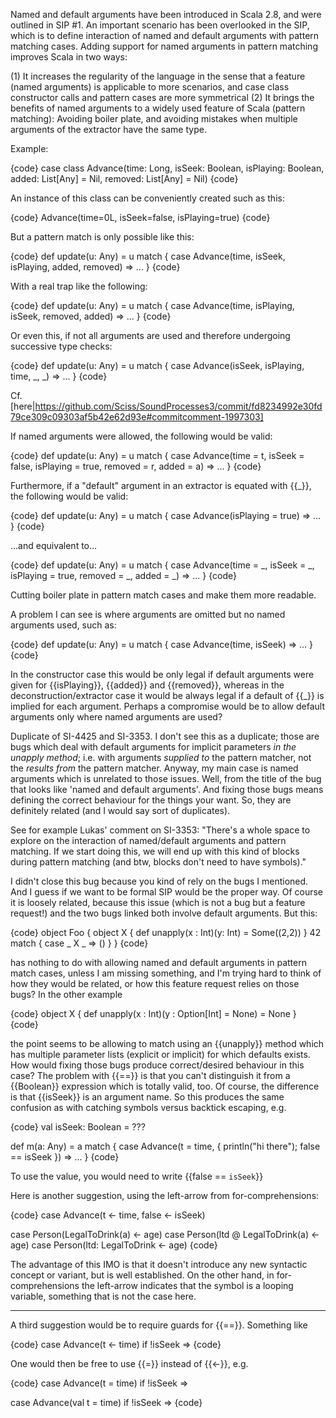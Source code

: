 Named and default arguments have been introduced in Scala 2.8, and were outlined in SIP #1. An important scenario has been overlooked in the SIP, which is to define interaction of named and default arguments with pattern matching cases. Adding support for named arguments in pattern matching improves Scala in two ways:

(1) It increases the regularity of the language in the sense that a feature (named arguments) is applicable to more scenarios, and case class constructor calls and pattern cases are more symmetrical
(2) It brings the benefits of named arguments to a widely used feature of Scala (pattern matching): Avoiding boiler plate, and avoiding mistakes when multiple arguments of the extractor have the same type.

Example:

{code}
    case class Advance(time: Long, isSeek: Boolean, isPlaying: Boolean, added: List[Any] = Nil, removed: List[Any] = Nil)
{code}

An instance of this class can be conveniently created such as this:

{code}
    Advance(time=0L, isSeek=false, isPlaying=true)
{code}

But a pattern match is only possible like this:

{code}
    def update(u: Any) = u match {
      case Advance(time, isSeek, isPlaying, added, removed) => ...
    }
{code}

With a real trap like the following:

{code}
    def update(u: Any) = u match {
      case Advance(time, isPlaying, isSeek, removed, added) => ...
    }
{code}

Or even this, if not all arguments are used and therefore undergoing successive type checks:

{code}
    def update(u: Any) = u match {
      case Advance(isSeek, isPlaying, time, _, _) => ...
    }
{code}

Cf. [here|https://github.com/Sciss/SoundProcesses3/commit/fd8234992e30fd79ce309c09303af5b42e62d93e#commitcomment-1997303]

If named arguments were allowed, the following would be valid:

{code}
    def update(u: Any) = u match {
      case Advance(time = t, isSeek = false, isPlaying = true, removed = r, added = a) => ...
    }
{code}

Furthermore, if a "default" argument in an extractor is equated with {{_}}, the following would be valid:

{code}
    def update(u: Any) = u match {
      case Advance(isPlaying = true) => ...
    }
{code}

...and equivalent to...

{code}
    def update(u: Any) = u match {
      case Advance(time = _, isSeek = _, isPlaying = true, removed = _, added = _) => ...
    }
{code}

Cutting boiler plate in pattern match cases and make them more readable.

A problem I can see is where arguments are omitted but no named arguments used, such as:

{code}
    def update(u: Any) = u match {
      case Advance(time, isSeek) => ...
    }
{code}

In the constructor case this would be only legal if default arguments were given for {{isPlaying}}, {{added}} and {{removed}}, whereas in the deconstruction/extractor case it would be always legal if a default of {{_}} is implied for each argument. Perhaps a compromise would be to allow default arguments only where named arguments are used?

Duplicate of SI-4425 and SI-3353.
I don't see this as a duplicate; those are bugs which deal with default arguments for implicit parameters _in the unapply method_; i.e. with arguments _supplied to_ the pattern matcher, not the _results from_ the pattern matcher. Anyway, my main case is named arguments which is unrelated to those issues.
Well, from the title of the bug that looks like 'named and default arguments'. And fixing those bugs means defining the correct behaviour for the things your want. So, they are definitely related (and I would say sort of duplicates).

See for example Lukas' comment on SI-3353:
"There's a whole space to explore on the interaction of named/default arguments and pattern matching. If we start doing this, we will end up with this kind of blocks during pattern matching (and btw, blocks don't need to have symbols)."

I didn't close this bug because you kind of rely on the bugs I mentioned. And I guess if we want to be formal SIP would be the proper way.
Of course it is loosely related, because this issue (which is not a bug but a feature request!) and the two bugs linked both involve default arguments. But this:

{code}
    object Foo {
      object X { def unapply(x : Int)(y: Int) = Some((2,2)) }
      42 match { case _ X _ => () }
    }
{code}

has nothing to do with allowing named and default arguments in pattern match cases, unless I am missing something, and I'm trying hard to think of how they would be related, or how this feature request relies on those bugs? In the other example

{code}
    object X { def unapply(x : Int)(y : Option[Int] = None) = None }
{code}

the point seems to be allowing to match using an {{unapply}} method which has multiple parameter lists (explicit or implicit) for which defaults exists. How would fixing those bugs produce correct/desired behaviour in this case?
The problem with {{==}} is that you can't distinguish it from a {{Boolean}} expression which is totally valid, too. Of course, the difference is that {{isSeek}} is an argument name. So this produces the same confusion as with catching symbols versus backtick escaping, e.g.

{code}
val isSeek: Boolean = ???

def m(a: Any) = a match {
  case Advance(t = time, { println("hi there"); false == isSeek }) => ...
}
{code}

To use the value, you would need to write {{false == `isSeek`}}

Here is another suggestion, using the left-arrow from for-comprehensions:

{code}
case Advance(t <- time, false <- isSeek)

case Person(LegalToDrink(a) <- age)
case Person(ltd @ LegalToDrink(a) <- age)
case Person(ltd: LegalToDrink <- age)
{code}

The advantage of this IMO is that it doesn't introduce any new syntactic concept or variant, but is well established. On the other hand, in for-comprehensions the left-arrow indicates that the symbol is a looping variable, something that is not the case here.

-----

A third suggestion would be to require guards for {{==}}. Something like

{code}
    case Advance(t <- time) if !isSeek =>
{code}

One would then be free to use {{=}} instead of {{<-}}, e.g.

{code}
case Advance(t = time) if !isSeek =>

case Advance(val t = time) if !isSeek =>
{code}

